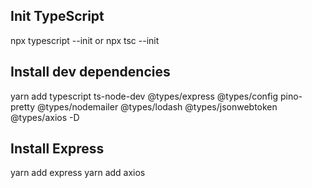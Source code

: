 ## Init TypeScript
npx typescript --init or npx tsc --init 

## Install dev dependencies
yarn add typescript ts-node-dev @types/express @types/config pino-pretty @types/nodemailer @types/lodash @types/jsonwebtoken @types/axios -D

## Install Express
yarn add express
yarn add axios
